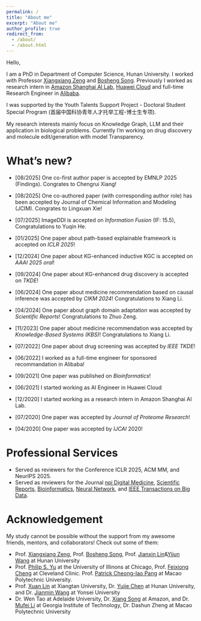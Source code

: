 ```yaml
---
permalink: /
title: "About me"
excerpt: "About me"
author_profile: true
redirect_from: 
  - /about/
  - /about.html
---
```


Hello,

I am a PhD in Department of Computer Science, Hunan University. I worked with Professor [Xiangxiang Zeng](https://scholar.google.com/citations?user=B20HBMIAAAAJ&hl=en) and [Bosheng Song](https://scholar.google.com.hk/citations?user=n2szdRoAAAAJ&hl=zh-CN). Previously I worked as research intern in [Amazon Shanghai AI Lab](), [Huawei Cloud]() and full-time Research Engineer in [Alibaba]().

I was supported by the Youth Talents Support Project - Doctoral Student Special Program (首届中国科协青年人才托举工程-博士生专项).

My research interests mainly focus on Knowledge Graph, LLM and their application in biological problems. Currently I’m working on drug discovery and molecule edit/generation with model Transparency.

# What’s new?
* [08/2025] One co-first author paper is accepted by EMNLP 2025 (Findings). Congrates to Chengrui Xiang!
* [08/2025] One co-authored paper (with corresponding author role) has been accepted by Journal of Chemical Information and Modeling (JCIM). Congrates to Lingxuan Xie!

* [07/2025] ImageDDI is accepted on *Information Fusion* (IF: 15.5), Congratulations to Yuqin He.

* [01/2025] One paper about path-based explainable framework is accepted on *ICLR 2025*!

* [12/2024] One paper about KG-enhanced inductive KGC is accepted on *AAAI 2025 oral*!

* [09/2024] One paper about KG-enhanced drug discovery is accepted on *TKDE*!

* [06/2024] One paper about medicine recommendation based on causal inference was accepted by *CIKM 2024*! Congratulations to Xiang Li.

* [04/2024] One paper about graph domain adaptation was accepted by *Scientific Reports*! Congratulations to Zhuo Zeng.

* [11/2023] One paper about medicine recommendation was accepted by *Knowledge-Based Systems (KBS)*! Congratulations to Xiang Li.

* [07/2022] One paper about drug screening was accepted by *IEEE TKDE*!

* [06/2022] I worked as a full-time engineer for sponsored recommandation in Alibaba!

* [09/2021] One paper was published on *Bioinformatics*!

* [06/2021] I started working as AI Engineer in Huawei Cloud

* [12/2020] I started working as a research intern in Amazon Shanghai AI Lab.

* [07/2020] One paper was accepted by *Journal of Proteome Research*!

* [04/2020] One paper was accepted by *IJCAI* 2020!


# Professional Services
* Served as reviewers for the Conference ICLR 2025, ACM MM, and NeurIPS 2025.
* Served as reviewers for the Journal [npj Digital Medicine](https://www.nature.com/npjdigitalmed/), [Scientific Reports](https://www.nature.com/srep/), [Bioinformatics](https://academic.oup.com/bioinformatics), [Neural Network](https://bmcbioinformatics.biomedcentral.com/), and [IEEE Transactions on Big Data](https://bmcbioinformatics.biomedcentral.com/).

# Acknowledgement
My study cannot be possible without the support from my awesome friends, mentors, and collaborators! Check out some of them:
* Prof. [Xiangxiang Zeng](https://scholar.google.com/citations?user=B20HBMIAAAAJ&hl=en), Prof. [Bosheng Song](https://scholar.google.com.hk/citations?user=n2szdRoAAAAJ&hl=zh-CN), Prof. [Jianxin Lin](https://scholar.google.com.hk/citations?user=ztdMYPcAAAAJ&hl=zh-CN)&[Yijun Wang]() at Hunan University
* Prof. [Philip S. Yu](https://scholar.google.com/citations?user=D0lL1r0AAAAJ&hl=en) at the University of Illinons at Chicago, Prof. [Feixiong Cheng](https://scholar.google.com/citations?user=i83-SfgAAAAJ&hl=en) at Cleveland Clinic. Prof. [Patrick Cheong-Iao Pang](https://www.patrickpang.net/zh/) at Macao Polytechnic University. 
* Prof. [Xuan Lin](https://scholar.google.com/citations?user=8B0t8AYAAAAJ&hl=en) at Xiangtan University, Dr. [Yujie Chen](https://scholar.google.com/citations?user=HM8YayEAAAAJ&hl=en) at Hunan University, and Dr. [Jianmin Wang](https://scholar.google.com/citations?user=4ajuBSkAAAAJ&hl=en) at Yonsei University 
* Dr. Wen Tao at Adelaide University, Dr. [Xiang Song](https://scholar.google.com/citations?user=LyPpCKwAAAAJ&hl=en) at Amazon, and Dr. [Mufei Li](https://mufeili.github.io/) at Georgia Institute of Technology, Dr. Dashun Zheng at Macao Polytechnic University
